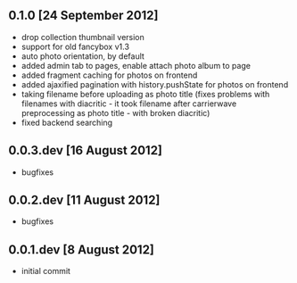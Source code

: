 ## 0.1.0 [24 September 2012]
* drop collection thumbnail version
* support for old fancybox v1.3
* auto photo orientation, by default
* added admin tab to pages, enable attach photo album to page
* added fragment caching for photos on frontend
* added ajaxified pagination with history.pushState for photos on frontend
* taking filename before uploading as photo title (fixes problems with filenames with diacritic - it took filename after carrierwave preprocessing as photo title - with broken diacritic)
* fixed backend searching

## 0.0.3.dev [16 August 2012]
* bugfixes 

## 0.0.2.dev [11 August 2012]
* bugfixes 

## 0.0.1.dev [8 August 2012]
* initial commit
